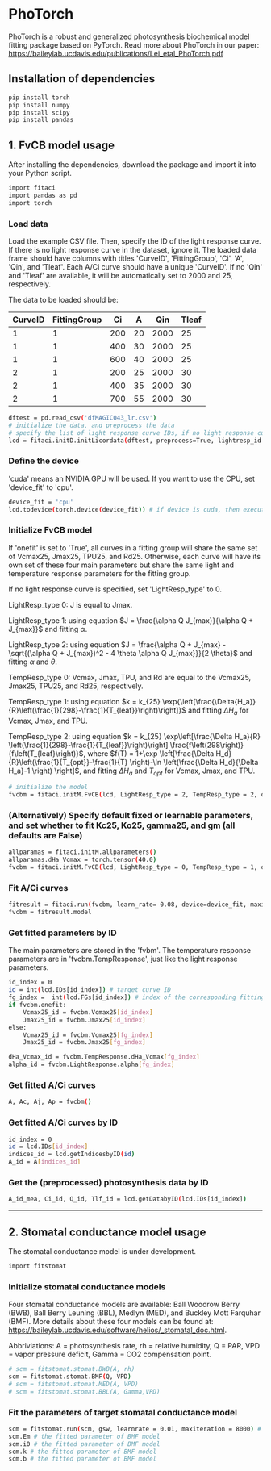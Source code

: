 # PhoTorch

PhoTorch is a robust and generalized photosynthesis biochemical model fitting package based on PyTorch.
Read more about PhoTorch in our paper: https://baileylab.ucdavis.edu/publications/Lei_etal_PhoTorch.pdf
## Installation of dependencies
```bash
pip install torch
pip install numpy
pip install scipy
pip install pandas
```
## 1. FvCB model usage
After installing the dependencies, download the package and import it into your Python script.

```bash
import fitaci
import pandas as pd
import torch
```
### Load data
Load the example CSV file. Then, specify the ID of the light response curve. If there is no light response curve in the dataset, ignore it.
The loaded data frame should have columns with titles 'CurveID', 'FittingGroup', 'Ci', 'A', 'Qin', and 'Tleaf'. Each A/Ci curve should have a unique 'CurveID'.
If no 'Qin' and 'Tleaf' are available, it will be automatically set to 2000 and 25, respectively.

The data to be loaded should be:

| CurveID | FittingGroup | Ci  | A  | Qin  | Tleaf |
|---------|--------------|-----|----|------|-------|
| 1       | 1            | 200 | 20 | 2000 | 25    |
| 1       | 1            | 400 | 30 | 2000 | 25    |
| 1       | 1            | 600 | 40 | 2000 | 25    |
| 2       | 1            | 200 | 25 | 2000 | 30    |
| 2       | 1            | 400 | 35 | 2000 | 30    |
| 2       | 1            | 700 | 55 | 2000 | 30    |

```bash
dftest = pd.read_csv('dfMAGIC043_lr.csv')
# initialize the data, and preprocess the data
# specify the list of light response curve IDs, if no light response curve, input "lightresp_id = None"
lcd = fitaci.initD.initLicordata(dftest, preprocess=True, lightresp_id = [118])
```
### Define the device
'cuda' means an NVIDIA GPU will be used. If you want to use the CPU, set 'device_fit' to 'cpu'.
```bash
device_fit = 'cpu'
lcd.todevice(torch.device(device_fit)) # if device is cuda, then execute this line
```
### Initialize FvCB model
If 'onefit' is set to 'True', all curves in a fitting group will share the same set of Vcmax25, Jmax25, TPU25, and Rd25.
Otherwise, each curve will have its own set of these four main parameters but share the same light and temperature response parameters for the fitting group.

If no light response curve is specified, set 'LightResp_type' to 0.

LightResp_type 0: J is equal to Jmax.

LightResp_type 1: using equation $J = \frac{\alpha Q J_{max}}{\alpha Q + J_{max}}$ and fitting $\alpha$.

LightResp_type 2: using equation $J = \frac{\alpha Q + J_{max} - \sqrt{(\alpha Q + J_{max})^2 - 4 \theta \alpha Q J_{max}}}{2 \theta}$ and fitting $\alpha$ and $\theta$.

TempResp_type 0: Vcmax, Jmax, TPU, and Rd are equal to the Vcmax25, Jmax25, TPU25, and Rd25, respectively.

TempResp_type 1: using equation $k = k_{25} \exp{\left[\frac{\Delta{H_a}}{R}\left(\frac{1}{298}-\frac{1}{T_{leaf}}\right)\right]}$ and fitting $\Delta{H_a}$ for Vcmax, Jmax, and TPU.

TempResp_type 2: using equation $k = k_{25} \exp\left[\frac{\Delta H_a}{R} \left(\frac{1}{298}-\frac{1}{T_{leaf}}\right)\right]  \frac{f\left(298\right)}{f\left(T_{leaf}\right)}$, where $f(T) = 1+\exp \left[\frac{\Delta H_d}{R}\left(\frac{1}{T_{opt}}-\frac{1}{T} \right)-\ln \left(\frac{\Delta H_d}{\Delta H_a}-1 \right) \right]$, and fitting $\Delta{H_a}$ and $T_{opt}$ for Vcmax, Jmax, and TPU.

```bash
# initialize the model
fvcbm = fitaci.initM.FvCB(lcd, LightResp_type = 2, TempResp_type = 2, onefit = False)
```
### (Alternatively) Specify default fixed or learnable parameters, and set whether to fit Kc25, Ko25, gamma25, and gm (all defaults are False)
```bash
allparamas = fitaci.initM.allparameters()
allparamas.dHa_Vcmax = torch.tensor(40.0)
fvcbm = fitaci.initM.FvCB(lcd, LightResp_type = 0, TempResp_type = 1, onefit = False, fitgm= False, fitgamma=True, fitKo=False, fitKc=True, allparams=allparamas)
```
### Fit A/Ci curves
```bash
fitresult = fitaci.run(fvcbm, learn_rate= 0.08, device=device_fit, maxiteration = 20000, minloss= 1, recordweightsTF=False)
fvcbm = fitresult.model
```
### Get fitted parameters by ID
The main parameters are stored in the 'fvbm'. The temperature response parameters are in 'fvcbm.TempResponse', just like the light response parameters.
```bash
id_index = 0
id = int(lcd.IDs[id_index]) # target curve ID
fg_index =  int(lcd.FGs[id_index]) # index of the corresponding fitting group
if fvcbm.onefit:
    Vcmax25_id = fvcbm.Vcmax25[id_index]
    Jmax25_id = fvcbm.Jmax25[id_index]
else:
    Vcmax25_id = fvcbm.Vcmax25[fg_index]
    Jmax25_id = fvcbm.Jmax25[fg_index]

dHa_Vcmax_id = fvcbm.TempResponse.dHa_Vcmax[fg_index]
alpha_id = fvcbm.LightResponse.alpha[fg_index]
```
### Get fitted A/Ci curves
```bash
A, Ac, Aj, Ap = fvcbm()
```

### Get fitted A/Ci curves by ID
```bash
id_index = 0
id = lcd.IDs[id_index]
indices_id = lcd.getIndicesbyID(id)
A_id = A[indices_id]
```
### Get the (preprocessed) photosynthesis data by ID
```bash
A_id_mea, Ci_id, Q_id, Tlf_id = lcd.getDatabyID(lcd.IDs[id_index])
```
***

## 2. Stomatal conductance model usage
The stomatal conductance model is under development.
```bash
import fitstomat
```
### Initialize stomatal conductance models
Four stomatal conductance models are available: Ball Woodrow Berry (BWB), Ball Berry Leuning (BBL), Medlyn (MED), and Buckley Mott Farquhar (BMF).
More details about these four models can be found at: https://baileylab.ucdavis.edu/software/helios/_stomatal_doc.html.

Abbriviations: A = photosynthesis rate, rh = relative humidity, Q = PAR, VPD = vapor pressure deficit, Gamma = CO2 compensation point.
```bash
# scm = fitstomat.stomat.BWB(A, rh)
scm = fitstomat.stomat.BMF(Q, VPD)
# scm = fitstomat.stomat.MED(A, VPD)
# scm = fitstomat.stomat.BBL(A, Gamma,VPD)
```
### Fit the parameters of target stomatal conductance model
```bash
scm = fitstomat.run(scm, gsw, learnrate = 0.01, maxiteration = 8000) # gsw is the stomatal conductance data
scm.Em # the fitted parameter of BMF model
scm.i0 # the fitted parameter of BMF model
scm.k # the fitted parameter of BMF model
scm.b # the fitted parameter of BMF model
```

